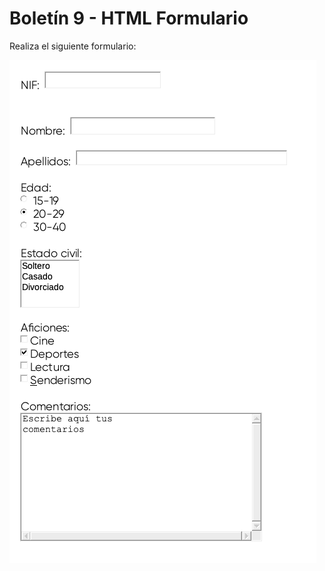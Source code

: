 # Boletín 9 - HTML Formulario

Realiza el siguiente formulario:

![Imagen a realiazar](/image/Captura%20de%20pantalla%202021-11-30%20a%20las%2021.15.08.png)